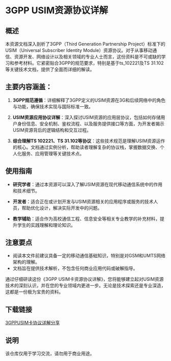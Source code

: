 # 3GPP USIM资源协议详解

## 概述

本资源文档深入剖析了3GPP（Third Generation Partnership Project）标准下的USIM（Universal Subscriber Identity Module）资源协议。对于从事移动通信、资源开发、网络设计以及相关领域的专业人士而言，这份资料是不可或缺的学习和参考材料。它紧密贴合3GPP的规范要求，特别是基于ts_102221及TS 31.102等关键技术文档，提供了全面而详细的解读。

## 主要内容涵盖：

1. **3GPP规范遵循**：详细解释了3GPP定义的USIM资源在3G和后续网络中的角色与功能，确保技术实现与国际标准一致。

2. **USIM资源应用协议详解**：深入探讨USIM资源的应用层协议，包括如何存储用户身份信息、安全机制、鉴权流程、以及服务提供接口等方面，为开发者揭示USIM资源背后的逻辑结构和交互过程。

3. **综合理解TS 102221、TS 31.102等协议**：这些技术规范是理解USIM资源运作的核心。文档通过实例分析，帮助读者理解复杂的协议栈，掌握数据交换、个人化服务、应用管理等关键技术点。

## 使用指南

- **研究学者**：通过本资源可以深入了解USIM资源在现代移动通信系统中的作用和技术细节。
  
- **开发者**：适合正在或计划开发与USIM资源相关的应用程序或服务的技术人员，帮助优化设计，解决实际开发中的问题。
  
- **教学辅助**：适合作为高校通信工程、信息安全等相关专业教学的补充材料，提升学生的实践理解和理论知识。

## 注意要点

- 阅读本文件前建议具备一定的移动通信基础知识，特别是对GSM和UMTS网络架构的理解。
- 文档旨在提供技术解析，不包含任何商业应用代码或破解指导。

通过仔细研读这份《3GPP USIM卡资源协议详解》，您将能够建立起对USIM资源技术的深刻认识，并在您的专业领域内更进一步。无论是技术探索还是专业深造，这都是一份极为宝贵的资料。

## 下载链接
[3GPPUSIM卡协议详解分享](https://pan.quark.cn/s/acf51966674e)

## 说明

该仓库仅用于学习交流，请勿用于商业用途。
